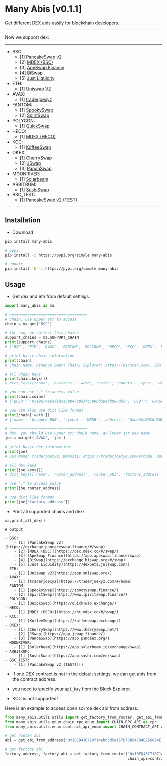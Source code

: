 # Many Abis [v0.1.1]

Get different DEX abis easily for blockchain developers.

---

Now we support dex: 

---

- BSC:
	- [1] [PancakeSwap v2](https://exchange.pancakeswap.finance/#/swap)
	- [2] [MDEX (BSC)](https://bsc.mdex.co/#/swap/)
	- [3] [ApeSwap Finance](https://app.apeswap.finance/swap)
	- [4] [BiSwap](https://exchange.biswap.org/#/swap)
	- [5] [Just Liquidity](https://dexbeta.julswap.com/)
- ETH:
	- [1] [Uniswap V2](https://app.uniswap.org/)
- AVAX:
	- [1] [traderjoexyz](https://traderjoexyz.com/#/home)
- FANTOM:
	- [1] [SpookySwap](https://spookyswap.finance/)
	- [2] [SpiritSwap](https://www.spiritswap.finance/)
- POLYGON:
	- [1] [QuickSwap](https://quickswap.exchange/)
- HECO:
	- [1] [MDEX (HECO)](https://ht.mdex.co/#/swap/)
- KCC:
	- [1] [KoffeeSwap](https://koffeeswap.exchange/)
- OKEX:
	- [1] [CherrySwap](https://www.cherryswap.net/)
	- [2] [JSwap](https://app.jswap.finance/)
	- [3] [PandaSwap](https://app.pandaex.org/)
- MOONRIVER:
	- [1] [Solarbeam](https://app.solarbeam.io/exchange/swap)
- ARBITRUM:
	- [1] [SushiSwap](https://app.sushi.com/en/swap)
- BSC_TEST:
	- [1] [PancakeSwap v2 (TEST)]()

    
---


## Installation

* Download

```bash
pip install many-abis

# pypi
pip install -i https://pypi.org/simple many-abis

# update
pip install -U -i https://pypi.org/simple many-abis
```

## Usage

* Get dex and eth from default settings.

```python
import many_abis as ma

# ===================================
# chain, use upper str to access
chain = ma.get('BSC')

# for now, we collect this chains
support_chains = ma.SUPPORT_CHAIN
print(support_chains)
# ['BSC', 'ETH', 'AVAX', 'FANTOM', 'POLYGON', 'HECO', 'KCC', 'OKEX', 'MOONRIVER', 'ARBITRUM', 'BSC_TEST']

# print basic chain information
print(chain)
# Chain Name: Binance Smart Chain, Explorer: https://bscscan.com/, DEX: dict_keys(['pancake_v2', 'mdex_bsc', 'apeswap', 'biswap', 'jul'])

# all chain keys
print(chain.keys())
# dict_keys(['name', 'explorer', 'weth', 'coins', 'charts', 'rpcs', 'chain_id', 'dex'])

# you can use "." to access value
print(chain.coins)
# {'BUSD': '0xe9e7cea3dedca5984780bafc599bd69add087d56', 'USDT': '0x55d398326f99059ff775485246999027b3197955', 'USDC': '0x8ac76a51cc950d9822d68b83fe1ad97b32cd580d'}

# you can also use dict like format
print(chain['weth'])
# {'name': 'Wrapped BNB', 'symbol': 'WBNB', 'address': '0xbb4CdB9CBd36B01bD1cBaEBF2De08d9173bc095c', 'abi': xxxx}

# ===================================
# dex, you should use upper str chain name, an lower str dex name
joe = ma.get('AVAX', 'joe')

# print basic dex information
print(joe)
# DEX Name: traderjoexyz, Website: https://traderjoexyz.com/#/home, Router: 0x60ae616a2155ee3d9a68541ba4544862310933d4, Factory: 0x9ad6c38be94206ca50bb0d90783181662f0cfa10

# all dex keys
print(joe.keys())
# dict_keys(['name', 'router_address', 'router_abi', 'factory_address', 'factory_abi', 'lp_abi', 'website'])

# use "." to access value
print(joe.router_address)

# use dict like format
print(joe['factory_address'])

```

* Print all supported chains and dexs.

```
ma.print_all_dex()

# output
----------------------
- BSC:
	- [1] [PancakeSwap v2](https://exchange.pancakeswap.finance/#/swap)
	- [2] [MDEX (BSC)](https://bsc.mdex.co/#/swap/)
	- [3] [ApeSwap Finance](https://app.apeswap.finance/swap)
	- [4] [BiSwap](https://exchange.biswap.org/#/swap)
	- [5] [Just Liquidity](https://dexbeta.julswap.com/)
- ETH:
	- [1] [Uniswap V2](https://app.uniswap.org/)
- AVAX:
	- [1] [traderjoexyz](https://traderjoexyz.com/#/home)
- FANTOM:
	- [1] [SpookySwap](https://spookyswap.finance/)
	- [2] [SpiritSwap](https://www.spiritswap.finance/)
- POLYGON:
	- [1] [QuickSwap](https://quickswap.exchange/)
- HECO:
	- [1] [MDEX (HECO)](https://ht.mdex.co/#/swap/)
- KCC:
	- [1] [KoffeeSwap](https://koffeeswap.exchange/)
- OKEX:
	- [1] [CherrySwap](https://www.cherryswap.net/)
	- [2] [JSwap](https://app.jswap.finance/)
	- [3] [PandaSwap](https://app.pandaex.org/)
- MOONRIVER:
	- [1] [Solarbeam](https://app.solarbeam.io/exchange/swap)
- ARBITRUM:
	- [1] [SushiSwap](https://app.sushi.com/en/swap)
- BSC_TEST:
	- [1] [PancakeSwap v2 (TEST)]()
```

* If one DEX contract is not in the default settings, we can get abis from the contract address.

* you need to specify your `api_key` from the Block Explorer.

* KCC is not supported!

Here is an example to access open source dex abi from address.

```python
from many_abis.utils.utils import get_factory_from_router, get_abi_from_address
from many_abis.utils.enum.chain_rpc_enum import CHAIN_RPC_API as rpc
from many_abis.utils.enum.contract_api_enum import CHAIN_CONTRACT_API as contract_api

# get router abi
abi = get_abi_from_address('0x10ED43C718714eb63d5aA57B78B54704E256024E', 'YOUR_API_KEY', chain_api=contract_api.BSC)

# get factory abi
factory_address, factory_abi = get_factory_from_router('0x10ED43C718714eb63d5aA57B78B54704E256024E', 'YOUR_API_KEY',
                                                       chain_api=contract_api.BSC, rpc=rpc.BSC)

```

